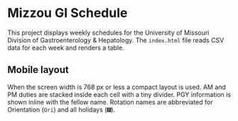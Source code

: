 # Mizzou GI Schedule

This project displays weekly schedules for the University of Missouri Division of Gastroenterology & Hepatology. The `index.html` file reads CSV data for each week and renders a table.

## Mobile layout

When the screen width is 768&nbsp;px or less a compact layout is used. AM and PM duties are stacked inside each cell with a tiny divider. PGY information is shown inline with the fellow name. Rotation names are abbreviated for Orientation (`Ori`) and all holidays (`🎆`).
